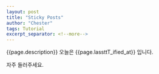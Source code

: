 ```yaml
---
layout: post
title: "Sticky Posts"
author: "Chester"
tags: Tutorial
excerpt_separator: <!--more-->
---
```


{{page.description}}
오늘은 {{page.lassttT_ified_at}} 입니다.

자주 들러주세요.